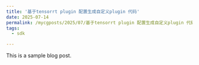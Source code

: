 ```yaml
---
title: '基于tensorrt plugin 配置生成自定义plugin 代码'
date: 2025-07-14
permalink: /mycgposts/2025/07/基于tensorrt plugin 配置生成自定义plugin 代码/
tags:
  - sdk

---
```


This is a sample blog post.  
